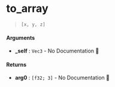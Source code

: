 # to\_array

>  `[x, y, z]`

#### Arguments

- **\_self** : `Vec3` \- No Documentation 🚧

#### Returns

- **arg0** : `[f32; 3]` \- No Documentation 🚧